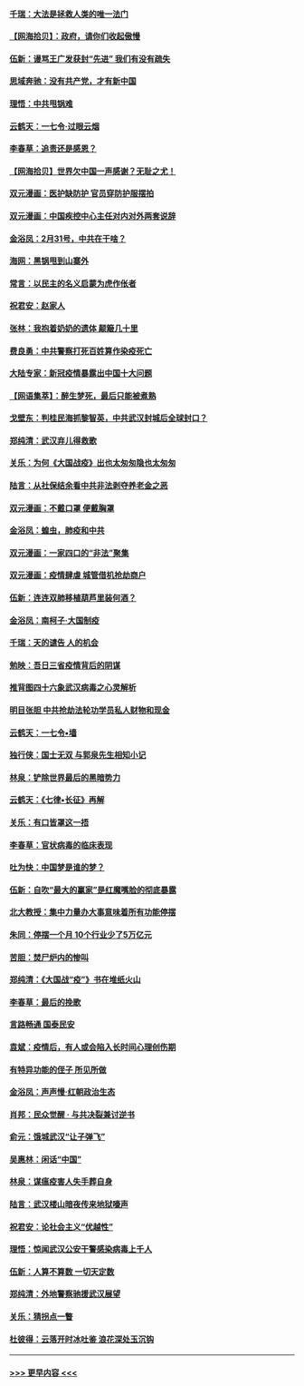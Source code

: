 #### [千瑞：大法是拯救人类的唯一法门](../pages/nsc993/n11927637.md?t=03100932) 
#### [【网海拾贝】：政府，请你们收起傲慢](../pages/nsc993/n11926932.md?t=03100932) 
#### [伍新：谩骂王广发获封“先进” 我们有没有疏失](../pages/nsc993/n11926101.md?t=03100932) 
#### [思域奔驰：没有共产党，才有新中国](../pages/nsc993/n11926058.md?t=03100932) 
#### [理悟：中共甩锅难](../pages/nsc993/n11925355.md?t=03100932) 
#### [云鹤天：一七令·过眼云烟](../pages/nsc993/n11925284.md?t=03100932) 
#### [李春草：追责还是感恩？](../pages/nsc993/n11925274.md?t=03100932) 
#### [【网海拾贝】世界欠中国一声感谢？无耻之尤！](../pages/nsc993/n11925239.md?t=03100932) 
#### [双元漫画：医护缺防护 官员穿防护服摆拍](../pages/nsc993/n11923899.md?t=03100932) 
#### [双元漫画：中国疾控中心主任对内对外两套说辞](../pages/nsc993/n11921994.md?t=03100932) 
#### [金浴凤：2月31号，中共在干啥？](../pages/nsc993/n11922706.md?t=03100932) 
#### [海网：黑锅甩到山寨外](../pages/nsc993/n11922688.md?t=03100932) 
#### [常言：以民主的名义启蒙为虎作伥者](../pages/nsc993/n11922217.md?t=03100932) 
#### [祝君安：赵家人](../pages/nsc993/n11922209.md?t=03100932) 
#### [张林：我抱着奶奶的遗体 颠簸几十里](../pages/nsc993/n11920945.md?t=03100932) 
#### [费良勇：中共警察打死百姓算作染疫死亡](../pages/nsc993/n11919264.md?t=03100932) 
#### [大陆专家：新冠疫情暴露出中国十大问题](../pages/nsc993/n11919187.md?t=03100932) 
#### [【网语集萃】：醉生梦死，最后只能被煮熟](../pages/nsc993/n11918994.md?t=03100932) 
#### [戈壁东：判桂民海抓黎智英，中共武汉封城后全球封口？](../pages/nsc993/n11917982.md?t=03100932) 
#### [郑纯清：武汉弃儿得救歌](../pages/nsc993/n11917881.md?t=03100932) 
#### [关乐：为何《大国战疫》出也太匆匆隐也太匆匆](../pages/nsc993/n11917792.md?t=03100932) 
#### [陆言：从社保结余看中共非法剥夺养老金之恶](../pages/nsc993/n11917084.md?t=03100932) 
#### [双元漫画：不戴口罩 便戴胸罩](../pages/nsc993/n11916447.md?t=03100932) 
#### [金浴凤：蝗虫，肺疫和中共](../pages/nsc993/n11916904.md?t=03100932) 
#### [双元漫画：一家四口的“非法”聚集](../pages/nsc993/n11916378.md?t=03100932) 
#### [双元漫画：疫情肆虐 城管借机抢劫商户](../pages/nsc993/n11916310.md?t=03100932) 
#### [伍新：连连双肺移植葫芦里装何酒？](../pages/nsc993/n11913667.md?t=03100932) 
#### [金浴凤：南柯子·大国制疫](../pages/nsc993/n11913657.md?t=03100932) 
#### [千瑞：天的谴告  人的机会](../pages/nsc993/n11913309.md?t=03100932) 
#### [勉映：吾日三省疫情背后的阴谋](../pages/nsc993/n11913079.md?t=03100932) 
#### [推背图四十六象武汉病毒之心灵解析](../pages/nsc993/n11911761.md?t=03100932) 
#### [明目张胆 中共抢劫法轮功学员私人财物和现金](../pages/nsc993/n11910262.md?t=03100932) 
#### [云鹤天：一七令▪墙](../pages/nsc993/n11910627.md?t=03100932) 
#### [独行侠：国士无双 与郭泉先生相知小记](../pages/nsc993/n11910613.md?t=03100932) 
#### [林泉：铲除世界最后的黑暗势力](../pages/nsc993/n11909320.md?t=03100932) 
#### [云鹤天：《七律▪长征》再解](../pages/nsc993/n11909327.md?t=03100932) 
#### [关乐：有口皆罩这一捂](../pages/nsc993/n11908393.md?t=03100932) 
#### [李春草：官状病毒的临床表现](../pages/nsc993/n11908339.md?t=03100932) 
#### [吐为快：中国梦是谁的梦？](../pages/nsc993/n11906564.md?t=03100932) 
#### [伍新：自吹“最大的赢家”是红魔嘴脸的彻底暴露](../pages/nsc993/n11906407.md?t=03100932) 
#### [北大教授：集中力量办大事意味着所有功能停摆](../pages/nsc993/n11904800.md?t=03100932) 
#### [朱同：停摆一个月 10个行业少了5万亿元](../pages/nsc993/n11904498.md?t=03100932) 
#### [苦胆：焚尸炉内的惨叫](../pages/nsc993/n11904479.md?t=03100932) 
#### [郑纯清：《大国战“疫”》书在堆纸火山](../pages/nsc993/n11904450.md?t=03100932) 
#### [李春草：最后的挽歌](../pages/nsc993/n11904441.md?t=03100932) 
#### [言路畅通 国泰民安](../pages/nsc993/n11904222.md?t=03100932) 
#### [袁斌：疫情后，有人或会陷入长时间心理创伤期](../pages/nsc993/n11901514.md?t=03100932) 
#### [有特异功能的侄子 所见所做](../pages/nsc993/n11901154.md?t=03100932) 
#### [金浴凤：声声慢‧红朝政治生态](../pages/nsc993/n11899553.md?t=03100932) 
#### [肖邦：民众觉醒 · 与共决裂兼讨逆书](../pages/nsc993/n11898435.md?t=03100932) 
#### [俞元：饿城武汉“让子弹飞”](../pages/nsc993/n11898344.md?t=03100932) 
#### [吴惠林：闲话“中国”](../pages/nsc993/n11898182.md?t=03100932) 
#### [林泉：谋瘟疫害人失手葬自身](../pages/nsc993/n11897892.md?t=03100932) 
#### [陆言：武汉楼山暗夜传来地狱嚎声](../pages/nsc993/n11897033.md?t=03100932) 
#### [祝君安：论社会主义“优越性”](../pages/nsc993/n11897005.md?t=03100932) 
#### [理悟：惊闻武汉公安干警感染病毒上千人](../pages/nsc993/n11896947.md?t=03100932) 
#### [伍新：人算不算数 一切天定数](../pages/nsc993/n11893372.md?t=03100932) 
#### [郑纯清：外地警察驰援武汉展望](../pages/nsc993/n11893115.md?t=03100932) 
#### [关乐：猜拐点一瞥](../pages/nsc993/n11893020.md?t=03100932) 
#### [杜彼得：云落开时冰吐鉴 浪花深处玉沉钩](../pages/nsc993/n11892107.md?t=03100932) 

----
#### [ >>> 更早内容 <<< ](../indexes/nsc993-earlier.md)

